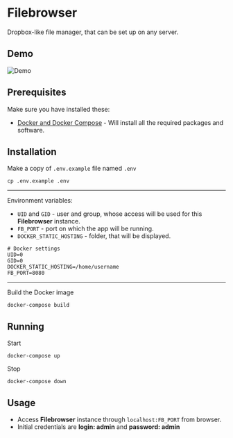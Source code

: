 # Filebrowser

Dropbox-like file manager, that can be set up on any server.

## Demo

![Demo](https://user-images.githubusercontent.com/5447088/50716739-ebd26700-107a-11e9-9817-14230c53efd2.gif)

## Prerequisites

Make sure you have installed these:
- [Docker and Docker Compose](https://phoenixnap.com/kb/install-docker-compose-on-ubuntu-20-04) - Will install all the required packages and software.


## Installation

Make a copy of `.env.example` file named `.env`

```shell script
cp .env.example .env
```

---

Environment variables:
- `UID` and `GID` - user and group, whose access will be used for this **Filebrowser** instance.
- `FB_PORT` - port on which the app will be running.
- `DOCKER_STATIC_HOSTING` - folder, that will be displayed.


```dotenv
# Docker settings
UID=0
GID=0
DOCKER_STATIC_HOSTING=/home/username
FB_PORT=8080
```

---

Build the Docker image

```shell script
docker-compose build
```

## Running

Start
```
docker-compose up
```

Stop
```
docker-compose down
```

## Usage

- Access **Filebrowser** instance through  `localhost:FB_PORT` from browser.
- Initial credentials are **login: admin** and **password: admin**
